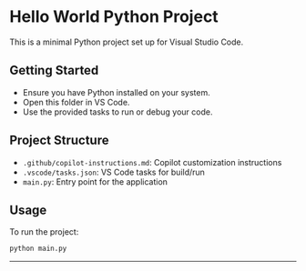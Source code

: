 # Hello World Python Project

This is a minimal Python project set up for Visual Studio Code.

## Getting Started

- Ensure you have Python installed on your system.
- Open this folder in VS Code.
- Use the provided tasks to run or debug your code.

## Project Structure
- `.github/copilot-instructions.md`: Copilot customization instructions
- `.vscode/tasks.json`: VS Code tasks for build/run
- `main.py`: Entry point for the application

## Usage
To run the project:

```sh
python main.py
```

---
